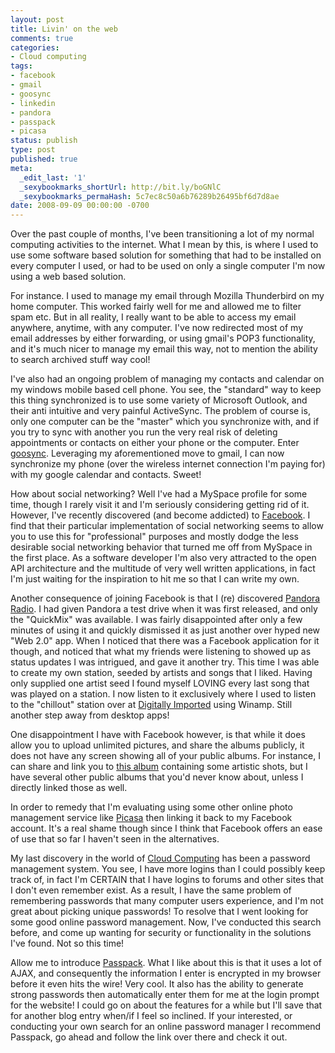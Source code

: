 ```yaml
---
layout: post
title: Livin' on the web
comments: true
categories:
- Cloud computing
tags:
- facebook
- gmail
- goosync
- linkedin
- pandora
- passpack
- picasa
status: publish
type: post
published: true
meta:
  _edit_last: '1'
  _sexybookmarks_shortUrl: http://bit.ly/boGNlC
  _sexybookmarks_permaHash: 5c7ec8c50a6b76289b26495bf6d7d8ae
date: 2008-09-09 00:00:00 -0700
---
```

Over the past couple of months, I've been transitioning a lot of my normal computing activities to the internet.  What I mean by this, is where I used to use some software based solution for something that had to be installed on every computer I used, or had to be used on only a single computer I'm now using a web based solution.

For instance.  I used to manage my email through Mozilla Thunderbird on my home computer.  This worked fairly well for me and allowed me to filter spam etc.  But in all reality, I really want to be able to access my email anywhere, anytime, with any computer.  I've now redirected most of my email addresses by either forwarding, or using gmail's POP3 functionality, and it's much nicer to manage my email this way, not to mention the ability to search archived stuff way cool!

I've also had an ongoing problem of managing my contacts and calendar on my windows mobile based cell phone.  You see, the "standard" way to keep this thing synchronized is to use some variety of Microsoft Outlook, and their anti intuitive and very painful ActiveSync.  The problem of course is, only one computer can be the "master" which you synchronize with, and if you try to sync with another you run the very real risk of deleting appointments or contacts on either your phone or the computer.  Enter <a href="http://www.goosync.com/">goosync</a>.  Leveraging my aforementioned move to gmail, I can now synchronize my phone (over the wireless internet connection I'm paying for) with my google calendar and contacts.  Sweet!

How about social networking?  Well I've had a MySpace profile for some time, though I rarely visit it and I'm seriously considering getting rid of it.  However, I've recently discovered (and become addicted) to <a href="http://www.facebook.com">Facebook</a>.  I find that their particular implementation of social networking seems to allow you to use this for "professional" purposes and mostly dodge the less desirable social networking behavior that turned me off from MySpace in the first place.  As a software developer I'm also very attracted to the open API architecture and the multitude of very well written applications, in fact I'm just waiting for the inspiration to hit me so that I can write my own.

Another consequence of joining Facebook is that I (re) discovered <a href="http://www.pandora.com">Pandora Radio</a>.  I had given Pandora a test drive when it was first released, and only the "QuickMix" was available.  I was fairly disappointed after only a few minutes of using it and quickly dismissed it as just another over hyped new "Web 2.0" app.  When I noticed that there was a Facebook application for it though, and noticed that what my friends were listening to showed up as status updates I was intrigued, and gave it another try.  This time I was able to create my own station, seeded by artists and songs that I liked.  Having only supplied one artist seed I found myself LOVING every last song that was played on a station.  I now listen to it exclusively where I used to listen to the "chillout" station over at <a href="http://www.di.fm">Digitally Imported</a> using Winamp.  Still another step away from desktop apps!

One disappointment I have with Facebook however, is that while it does allow you to upload unlimited pictures, and share the albums publicly, it does not have any screen showing all of your public albums.  For instance, I can share and link you to <a href="http://www.new.facebook.com/album.php?aid=3616&l=53ace&id=1344570211">this album</a> containing some artistic shots, but I have several other public albums that you'd never know about, unless I directly linked those as well.

In order to remedy that I'm evaluating using some other online photo management service like <a href="http://picasa.google.com/">Picasa</a> then linking it back to my Facebook account.  It's a real shame though since I think that Facebook offers an ease of use that so far I haven't seen in the alternatives.

My last discovery in the world of <a href="http://en.wikipedia.org/wiki/Cloud_computing">Cloud Computing</a> has been a password management system.  You see, I have more logins than I could possibly keep track of, in fact I'm CERTAIN that I have logins to forums and other sites that I don't even remember exist.  As a result, I have the same problem of remembering passwords that many computer users experience, and I'm not great about picking unique passwords!  To resolve that I went looking for some good online password management.  Now, I've conducted this search before, and come up wanting for security or functionality in the solutions I've found.  Not so this time!

Allow me to introduce <a href="http://www.passpack.com/info/home/">Passpack</a>.  What I like about this is that it uses a lot of AJAX, and consequently the information I enter is encrypted in my browser before it even hits the wire!  Very cool.  It also has the ability to generate strong passwords then automatically enter them for me at the login prompt for the website!  I could go on about the features for a while but I'll save that for another blog entry when/if I feel so inclined.  If your interested, or conducting your own search for an online password manager I recommend Passpack, go ahead and follow the link over there and check it out.

